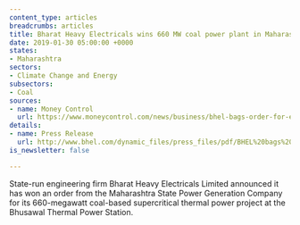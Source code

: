 ```yaml
---
content_type: articles
breadcrumbs: articles
title: Bharat Heavy Electricals wins 660 MW coal power plant in Maharashtra
date: 2019-01-30 05:00:00 +0000
states:
- Maharashtra
sectors:
- Climate Change and Energy
subsectors:
- Coal
sources:
- name: Money Control
  url: https://www.moneycontrol.com/news/business/bhel-bags-order-for-emission-control-equipment-for-660-mw-power-unit-in-maharashtra-3426461.html
details:
- name: Press Release
  url: http://www.bhel.com/dynamic_files/press_files/pdf/BHEL%20bags%20Rs.2,800%20Crore%20EPC%20order%20for%20setting%20up%20660%20MW%20Supercritical%20%20Thermal%20Power%20Project%20in%20Maharashtra
is_newsletter: false

---
```

State-run engineering firm Bharat Heavy Electricals Limited announced it has won an order from the Maharashtra State Power Generation Company for its 660-megawatt coal-based supercritical thermal power project at the Bhusawal Thermal Power Station.
